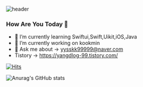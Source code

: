 

<!--
**didtlrhks/didtlrhks** is a ✨ _special_ ✨ repository because its `README.md` (this file) appears on your GitHub profile.

Here are some ideas to get you started:

- 🔭 I’m currently working on ...
- 🌱 I’m currently learning ...
- 👯 I’m looking to collaborate on ...
- 🤔 I’m looking for help with ...
- 💬 Ask me about ...
- 📫 How to reach me: ...
- 😄 Pronouns: ...
- ⚡ Fun fact: ...
-->

 ![header](https://capsule-render.vercel.app/api?type=venom&color=auto&height=300&section=header&text=Welcome%20YangGit&fontSize=90)

 ### How Are You Today 👋
 - 🌱 I’m currently learning Swiftui,Swift,Uikit,iOS,Java
 - 🔭 I’m currently working on kookmin 
 - 💬 Ask me about -> yysskk99999@naver.com
 - Tistory -> https://yangdlog-99.tistory.com/


[![Hits](https://hits.seeyoufarm.com/api/count/incr/badge.svg?url=https%3A%2F%2Fgithub.com%2Fdidtlrhks&count_bg=%2379C83D&title_bg=%23555555&icon=coursera.svg&icon_color=%23EB0000&title=swift&edge_flat=true)](https://hits.seeyoufarm.com)

![Anurag's GitHub stats](https://github-readme-stats.vercel.app/api?username=didtlrhks&show_icons=true&theme=radical)
